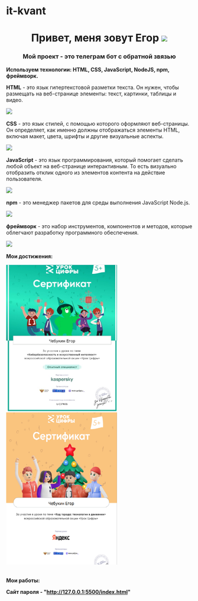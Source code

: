 # it-kvant
<h1 align="center">Привет, меня зовут Егор
<img src="https://github.com/blackcater/blackcater/raw/main/images/Hi.gif" height="32"/></h1>
<h3 align="center">Мой проект - это телеграм бот с обратной звязью</h3>

<b>Используем технологии: HTML, CSS, JavaScript, NodeJS, npm, фреймворк.</b>

<b>HTML</b> - это язык гипертекстовой разметки текста. Он нужен, чтобы размещать на веб-странице элементы: текст, картинки, таблицы и видео.

<img src="https://freesoft.ru/storage/images/news/1/6/525/525_text.png" width="100" />

<b>CSS</b> - это язык стилей, с помощью которого оформляют веб-страницы. Он определяет, как именно должны отображаться элементы HTML, включая макет, цвета, шрифты и другие визуальные аспекты.

<img src="https://avatars.mds.yandex.net/i?id=2f866f482941652e04052cdc9ddbdf85ae911de9-10718767-images-thumbs&n=13" width="100" />

<b>JavaScript</b> - это язык программирования, который помогает сделать любой объект на веб-странице интерактивным. То есть визуально отобразить отклик одного из элементов контента на действие пользователя.

<img src="https://avatars.mds.yandex.net/i?id=a738fcc1754ac524a0716514b1f2b17c_l-5383195-images-thumbs&n=13" width="100" />

<b>npm</b> -  это менеджер пакетов для среды выполнения JavaScript Node.js. 

<img src="https://gitlab.com/uploads/-/system/group/avatar/12328581/npm-logo.png" width="100" />

<b>фреймворк</b> - это набор инструментов, компонентов и методов, которые облегчают разработку программного обеспечения.


<img src="https://sun6-23.userapi.com/s/v1/ig2/4A1qeNbPHpQiDK9bQl86r9XO-BWuiIlFhQu8rkvz0IDLcEuQMWmEc73BPhBQLpx3krmHvQk_PlTDfgUfLtbK9b78.jpg?size=1066x1066&quality=96&crop=487,5,1066,1066&ava=1" width="100" />

<b>Мои достижения:<b>

<img src="https://raw.githubusercontent.com/Egor22112011/it-kvant/b0f0d6ada135d9165921a9f2157a3e5d76f9b710/cthnbabrfn.jpg" width="300" />

<img src="https://github.com/Egor22112011/it-kvant/blob/main/уаыукпл.png?raw=true" width="300" />

<img scr="https://github.com/Egor22112011/it-kvant/blob/main/2025-01-25_13-24-50.png" width="300" />


<b>Мои работы:</b>


<b>Сайт пароля</b> - "http://127.0.0.1:5500/index.html"
